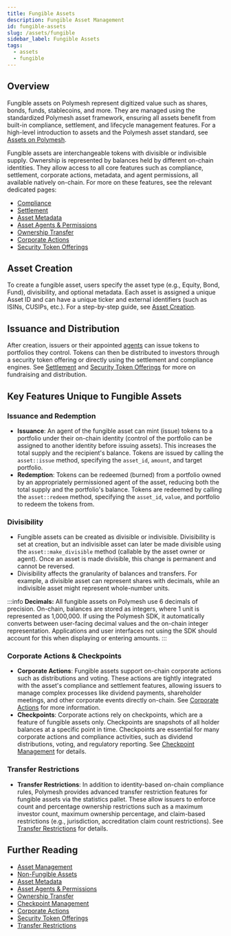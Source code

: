 ```yaml
---
title: Fungible Assets
description: Fungible Asset Management
id: fungible-assets
slug: /assets/fungible
sidebar_label: Fungible Assets
tags:
  - assets
  - fungible
---
```


## Overview

Fungible assets on Polymesh represent digitized value such as shares, bonds, funds, stablecoins, and more. They are managed using the standardized Polymesh asset framework, ensuring all assets benefit from built-in compliance, settlement, and lifecycle management features. For a high-level introduction to assets and the Polymesh asset standard, see [Assets on Polymesh](/assets).

Fungible assets are interchangeable tokens with divisible or indivisible supply. Ownership is represented by balances held by different on-chain identities. They allow access to all core features such as compliance, settlement, corporate actions, metadata, and agent permissions, all available natively on-chain. For more on these features, see the relevant dedicated pages:

- [Compliance](/compliance)
- [Settlement](/settlement)
- [Asset Metadata](/assets/metadata)
- [Asset Agents & Permissions](/asset-agents)
- [Ownership Transfer](/assets/ownership-transfer)
- [Corporate Actions](/corporate-actions)
- [Security Token Offerings](/sto)

## Asset Creation

To create a fungible asset, users specify the asset type (e.g., Equity, Bond, Fund), divisibility, and optional metadata. Each asset is assigned a unique Asset ID and can have a unique ticker and external identifiers (such as ISINs, CUSIPs, etc.). For a step-by-step guide, see [Asset Creation](/assets#asset-creation).

## Issuance and Distribution

After creation, issuers or their appointed [agents](/asset-agents) can issue tokens to portfolios they control. Tokens can then be distributed to investors through a security token offering or directly using the settlement and compliance engines. See [Settlement](/settlement) and [Security Token Offerings](/sto) for more on fundraising and distribution.

## Key Features Unique to Fungible Assets

### Issuance and Redemption

- **Issuance**: An agent of the fungible asset can mint (issue) tokens to a portfolio under their on-chain identity (control of the portfolio can be assigned to another identity before issuing assets). This increases the total supply and the recipient's balance. Tokens are issued by calling the `asset::issue` method, specifying the `asset_id`, `amount`, and target portfolio.
- **Redemption**: Tokens can be redeemed (burned) from a portfolio owned by an appropriately permissioned agent of the asset, reducing both the total supply and the portfolio's balance. Tokens are redeemed by calling the `asset::redeem` method, specifying the `asset_id`, `value`, and portfolio to redeem the tokens from.

### Divisibility

- Fungible assets can be created as divisible or indivisible. Divisibility is set at creation, but an indivisible asset can later be made divisible using the `asset::make_divisible` method (callable by the asset owner or agent). Once an asset is made divisible, this change is permanent and cannot be reversed.
- Divisibility affects the granularity of balances and transfers. For example, a divisible asset can represent shares with decimals, while an indivisible asset might represent whole-number units.

:::info
**Decimals:** All fungible assets on Polymesh use 6 decimals of precision. On-chain, balances are stored as integers, where 1 unit is represented as 1,000,000. If using the Polymesh SDK, it automatically converts between user-facing decimal values and the on-chain integer representation. Applications and user interfaces not using the SDK should account for this when displaying or entering amounts.
:::

### Corporate Actions & Checkpoints

- **Corporate Actions**: Fungible assets support on-chain corporate actions such as distributions and voting. These actions are tightly integrated with the asset's compliance and settlement features, allowing issuers to manage complex processes like dividend payments, shareholder meetings, and other corporate events directly on-chain. See [Corporate Actions](/corporate-actions) for more information.
- **Checkpoints**: Corporate actions rely on checkpoints, which are a feature of fungible assets only. Checkpoints are snapshots of all holder balances at a specific point in time. Checkpoints are essential for many corporate actions and compliance activities, such as dividend distributions, voting, and regulatory reporting. See [Checkpoint Management](/corporate-actions/checkpoints) for details.

### Transfer Restrictions

- **Transfer Restrictions**: In addition to identity-based on-chain compliance rules, Polymesh provides advanced transfer restriction features for fungible assets via the statistics pallet. These allow issuers to enforce count and percentage ownership restrictions such as a maximum investor count, maximum ownership percentage, and claim-based restrictions (e.g., jurisdiction, accreditation claim count restrictions). See [Transfer Restrictions](/compliance/transfer-restrictions) for details.

## Further Reading

- [Asset Management](/assets)
- [Non-Fungible Assets](/assets/nft)
- [Asset Metadata](/assets/metadata)
- [Asset Agents & Permissions](/asset-agents)
- [Ownership Transfer](/assets/ownership-transfer)
- [Checkpoint Management](/corporate-actions/checkpoints)
- [Corporate Actions](/corporate-actions)
- [Security Token Offerings](/sto)
- [Transfer Restrictions](/compliance/transfer-restrictions)
